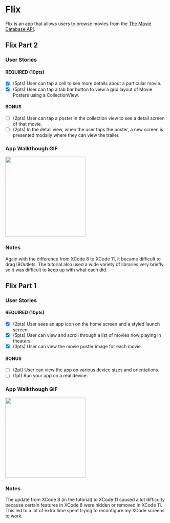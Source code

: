 # Flix

Flix is an app that allows users to browse movies from the [The Movie Database API](http://docs.themoviedb.apiary.io/#).

## Flix Part 2

### User Stories

#### REQUIRED (10pts)
- [x] (5pts) User can tap a cell to see more details about a particular movie.
- [x] (5pts) User can tap a tab bar button to view a grid layout of Movie Posters using a CollectionView.

#### BONUS
- [ ] (2pts) User can tap a poster in the collection view to see a detail screen of that movie.
- [ ] (2pts) In the detail view, when the user taps the poster, a new screen is presented modally where they can view the trailer.

### App Walkthough GIF

<img src="http://g.recordit.co/U7AyIegjQG.gif" width=250><br>

### Notes
Again with the difference from XCode 8 to XCode 11, it became difficult to drag IBOutlets. The tutorial also used a wide variety of libraries very briefly so it was difficult to keep up with what each did. 

## Flix Part 1

### User Stories

#### REQUIRED (10pts)
- [x] (2pts) User sees an app icon on the home screen and a styled launch screen.
- [x] (5pts) User can view and scroll through a list of movies now playing in theaters.
- [x] (3pts) User can view the movie poster image for each movie.

#### BONUS
- [ ] (2pt) User can view the app on various device sizes and orientations.
- [ ] (1pt) Run your app on a real device.

### App Walkthough GIF

<img src="https://recordit.co/swpwAVF6xr.gif" width=250><br>

### Notes
The update from XCode 8 (in the tutorial) to XCode 11 caused a lot difficulty because certain features in XCode 8 were hidden or removed in XCode 11. This led to a lot of extra time spent trying to reconfigure my XCode screens to work.
